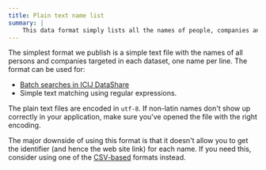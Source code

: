 ```yaml
---
title: Plain text name list
summary: |
    This data format simply lists all the names of people, companies and vessels in a text file.
---
```


The simplest format we publish is a simple text file with the names of all persons and companies targeted in each dataset, one name per line. The format can be used for:

* [Batch searches in ICIJ DataShare](https://icij.gitbook.io/datashare/all/batch-search-documents)
* Simple text matching using regular expressions.

The plain text files are encoded in ``utf-8``. If non-latin names don't show up correctly in your application, make sure you've opened the file with the right encoding.

The major downside of using this format is that it doesn't allow you to get the identifier (and hence the web site link) for each name. If you need this, consider using one of the [CSV-based](/docs/formats/csv/) formats instead.